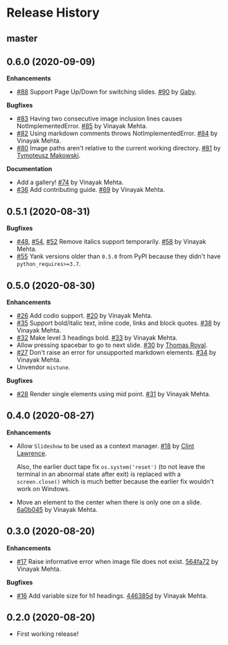 Release History
===============

master
------

0.6.0 (2020-09-09)
------------------

**Enhancements**

* [#88](https://github.com/vinayak-mehta/present/issues/88) Support Page Up/Down for switching slides. [#90](https://github.com/vinayak-mehta/present/pull/90) by [Gaby](https://github.com/GitSquared).

**Bugfixes**

* [#83](https://github.com/vinayak-mehta/present/issues/83) Having two consecutive image inclusion lines causes NotImplementedError. [#85](https://github.com/vinayak-mehta/present/pull/85) by Vinayak Mehta.
* [#82](https://github.com/vinayak-mehta/present/issues/82) Using markdown comments throws NotImplementedError. [#84](https://github.com/vinayak-mehta/present/pull/84) by Vinayak Mehta.
* [#80](https://github.com/vinayak-mehta/present/issues/80) Image paths aren't relative to the current working directory. [#81](https://github.com/vinayak-mehta/present/pull/81) by [Tymoteusz Makowski](https://github.com/tmakowski).

**Documentation**

* Add a gallery! [#74](https://github.com/vinayak-mehta/present/pull/74) by Vinayak Mehta.
* [#36](https://github.com/vinayak-mehta/present/issues/36) Add contributing guide. [#69](https://github.com/vinayak-mehta/present/pull/69) by Vinayak Mehta.

0.5.1 (2020-08-31)
------------------

**Bugfixes**

* [#48](https://github.com/vinayak-mehta/present/issues/48), [#54](https://github.com/vinayak-mehta/present/issues/54), [#52](https://github.com/vinayak-mehta/present/issues/52) Remove italics support temporarily. [#58](https://github.com/vinayak-mehta/present/pull/58) by Vinayak Mehta.
* [#55](https://github.com/vinayak-mehta/present/issues/55) Yank versions older than `0.5.0` from PyPI because they didn't have `python_requires>=3.7`.

0.5.0 (2020-08-30)
------------------

**Enhancements**

* [#26](https://github.com/vinayak-mehta/present/issues/26) Add codio support. [#20](https://github.com/vinayak-mehta/present/pull/20) by Vinayak Mehta.
* [#35](https://github.com/vinayak-mehta/present/issues/35) Support bold/italic text, inline code, links and block quotes. [#38](https://github.com/vinayak-mehta/present/pull/38) by Vinayak Mehta.
* [#32](https://github.com/vinayak-mehta/present/issues/32) Make level 3 headings bold. [#33](https://github.com/vinayak-mehta/present/pull/33) by Vinayak Mehta.
* Allow pressing spacebar to go to next slide. [#30](https://github.com/vinayak-mehta/present/pull/30) by [Thomas Royal](https://github.com/tmroyal).
* [#27](https://github.com/vinayak-mehta/present/issues/27) Don't raise an error for unsupported markdown elements. [#34](https://github.com/vinayak-mehta/present/pull/34) by Vinayak Mehta.
* Unvendor `mistune`.

**Bugfixes**

* [#28](https://github.com/vinayak-mehta/present/issues/28) Render single elements using mid point. [#31](https://github.com/vinayak-mehta/present/pull/31) by Vinayak Mehta.

0.4.0 (2020-08-27)
------------------

**Enhancements**

* Allow `Slideshow` to be used as a context manager. [#18](https://github.com/vinayak-mehta/present/pull/18) by [Clint Lawrence](https://github.com/clint-lawrence).

    Also, the earlier duct tape fix `os.system('reset')` (to not leave the terminal in an abnormal state after exit) is replaced with a `screen.close()` which is much better because the earlier fix wouldn't work on Windows.

* Move an element to the center when there is only one on a slide. [6a0b045](https://github.com/vinayak-mehta/present/commit/6a0b045d0837dc05729d45427c6fae66a1d197ad) by Vinayak Mehta.

0.3.0 (2020-08-20)
------------------

**Enhancements**

* [#17](https://github.com/vinayak-mehta/present/issues/17) Raise informative error when image file does not exist. [564fa72](https://github.com/vinayak-mehta/present/commit/564fa727ec66eda93684dfaa25b7f6f5a4033972) by Vinayak Mehta.

**Bugfixes**

* [#16](https://github.com/vinayak-mehta/present/issues/16) Add variable size for h1 headings. [446385d](https://github.com/vinayak-mehta/present/commit/446385d75690bac940e3eeb665b9118f10c8aed4) by Vinayak Mehta.

0.2.0 (2020-08-20)
------------------

* First working release!
